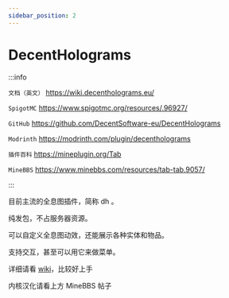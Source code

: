 ```yaml
---
sidebar_position: 2
---
```


# DecentHolograms

:::info

`文档（英文）` https://wiki.decentholograms.eu/

`SpigotMC` https://www.spigotmc.org/resources/.96927/

`GitHub` https://github.com/DecentSoftware-eu/DecentHolograms

`Modrinth` https://modrinth.com/plugin/decentholograms

`插件百科` https://mineplugin.org/Tab

`MineBBS` https://www.minebbs.com/resources/tab-tab.9057/

:::

目前主流的全息图插件，简称 dh 。

纯发包，不占服务器资源。

可以自定义全息图动效，还能展示各种实体和物品。

支持交互，甚至可以用它来做菜单。

详细请看 [wiki](https://wiki.decentholograms.eu/)，比较好上手

内核汉化请看上方 MineBBS 帖子
